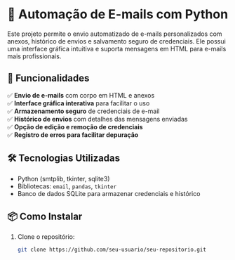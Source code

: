 # 📧 Automação de E-mails com Python  

Este projeto permite o envio automatizado de e-mails personalizados com anexos, histórico de envios e salvamento seguro de credenciais. Ele possui uma interface gráfica intuitiva e suporta mensagens em HTML para e-mails mais profissionais.  

## 🚀 Funcionalidades  
✅ **Envio de e-mails** com corpo em HTML e anexos  
✅ **Interface gráfica interativa** para facilitar o uso  
✅ **Armazenamento seguro** de credenciais de e-mail  
✅ **Histórico de envios** com detalhes das mensagens enviadas  
✅ **Opção de edição e remoção de credenciais**  
✅ **Registro de erros para facilitar depuração**  

## 🛠 Tecnologias Utilizadas  
- Python (smtplib, tkinter, sqlite3)  
- Bibliotecas: `email`, `pandas`, `tkinter`  
- Banco de dados SQLite para armazenar credenciais e histórico  

## 📦 Como Instalar  
1. Clone o repositório:  
   ```sh
   git clone https://github.com/seu-usuario/seu-repositorio.git

